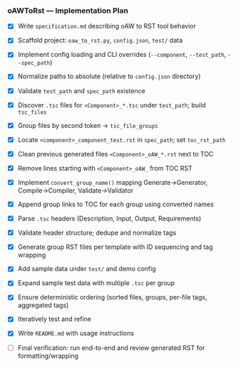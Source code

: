 ### oAWToRst — Implementation Plan

- [x] Write `specification.md` describing oAW to RST tool behavior
- [x] Scaffold project: `oaw_to_rst.py`, `config.json`, `test/` data
- [x] Implement config loading and CLI overrides (`--component`, `--test_path`, `--spec_path`)
- [x] Normalize paths to absolute (relative to `config.json` directory)
- [x] Validate `test_path` and `spec_path` existence
- [x] Discover `.tsc` files for `<Component>_*.tsc` under `test_path`; build `tsc_files`
- [x] Group files by second token -> `tsc_file_groups`
- [x] Locate `<component>_component_test.rst` in `spec_path`; set `toc_rst_path`
- [x] Clean previous generated files `<Component>_oAW_*.rst` next to TOC
- [x] Remove lines starting with `<Component>_oAW_` from TOC RST
- [x] Implement `convert_group_name()` mapping Generate→Generator, Compile→Compiler, Validate→Validator
- [x] Append group links to TOC for each group using converted names
- [x] Parse `.tsc` headers (Description, Input, Output, Requirements)
- [x] Validate header structure; dedupe and normalize tags
- [x] Generate group RST files per template with ID sequencing and tag wrapping
- [x] Add sample data under `test/` and demo config
- [x] Expand sample test data with multiple `.tsc` per group
- [x] Ensure deterministic ordering (sorted files, groups, per-file tags, aggregated tags)
- [x] Iteratively test and refine
- [x] Write `README.md` with usage instructions
- [ ] Final verification: run end-to-end and review generated RST for formatting/wrapping

